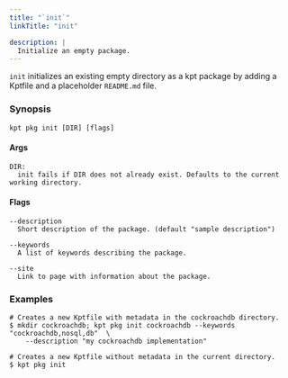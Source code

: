 ```yaml
---
title: "`init`"
linkTitle: "init"

description: |
  Initialize an empty package.
---
```


<!--mdtogo:Short
    Initialize an empty package.
-->

`init` initializes an existing empty directory as a kpt package by adding a
Kptfile and a placeholder `README.md` file.

### Synopsis

<!--mdtogo:Long-->

```shell
kpt pkg init [DIR] [flags]
```

#### Args

```shell
DIR:
  init fails if DIR does not already exist. Defaults to the current working directory.
```

#### Flags

```shell
--description
  Short description of the package. (default "sample description")

--keywords
  A list of keywords describing the package.

--site
  Link to page with information about the package.
```

<!--mdtogo-->

### Examples


<!--mdtogo:Examples-->

<!-- @pkgInit @verifyStaleExamples-->

```shell
# Creates a new Kptfile with metadata in the cockroachdb directory.
$ mkdir cockroachdb; kpt pkg init cockroachdb --keywords "cockroachdb,nosql,db"  \
    --description "my cockroachdb implementation"
```

```shell
# Creates a new Kptfile without metadata in the current directory.
$ kpt pkg init
```

<!--mdtogo-->
